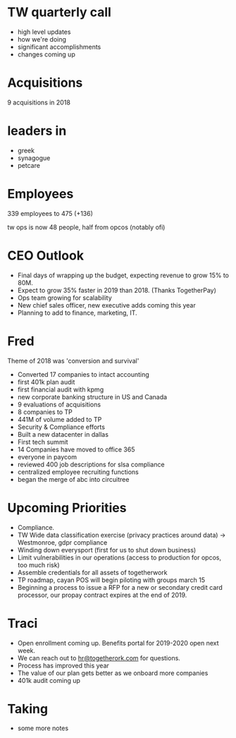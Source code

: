 # TW quarterly call

- high level updates
- how we're doing
- significant accomplishments
- changes coming up


# Acquisitions

9 acquisitions in 2018

# leaders in
- greek
- synagogue
- petcare

# Employees
339 employees to 475 (+136)

tw ops is now 48 people, half from opcos (notably ofi)

# CEO Outlook
- Final days of wrapping up the budget, expecting revenue to grow 15% to 80M.
- Expect to grow 35% faster in 2019 than 2018. (Thanks TogetherPay)
- Ops team growing for scalability
- New chief sales officer, new executive adds coming this year
- Planning to add to finance, marketing, IT.

# Fred
Theme of 2018 was 'conversion and survival'
- Converted 17 companies to intact accounting
- first 401k plan audit
- first financial audit with kpmg
- new corporate banking structure in US and Canada
- 9 evaluations of acquisitions
- 8 companies to TP
- 441M of volume added to TP
- Security & Compliance efforts
- Built a new datacenter in dallas
- First tech summit
- 14 Companies have moved to office 365
- everyone in paycom
- reviewed 400 job descriptions for slsa compliance
- centralized employee recruiting functions
- began the merge of abc into circuitree

# Upcoming Priorities
- Compliance.
- TW Wide data classification exercise (privacy practices around data) -> Westmonroe, gdpr compliance
- Winding down everysport (first for us to shut down business)
- Limit vulnerabilities in our operations (access to production for opcos, too much risk)
- Assemble credentials for all assets of togetherwork
- TP roadmap, cayan POS will begin piloting with groups march 15
- Beginning a process to issue a RFP for a new or secondary credit card processor, our propay contract expires at the end of 2019. 

# Traci
- Open enrollment coming up. Benefits portal for 2019-2020 open next week. 
- We can reach out to hr@togetherork.com for questions. 
- Process has improved this year
- The value of our plan gets better as we onboard more companies
- 401k audit coming up


# Taking
- some more notes
